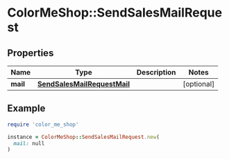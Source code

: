 # ColorMeShop::SendSalesMailRequest

## Properties

| Name | Type | Description | Notes |
| ---- | ---- | ----------- | ----- |
| **mail** | [**SendSalesMailRequestMail**](SendSalesMailRequestMail.md) |  | [optional] |

## Example

```ruby
require 'color_me_shop'

instance = ColorMeShop::SendSalesMailRequest.new(
  mail: null
)
```

